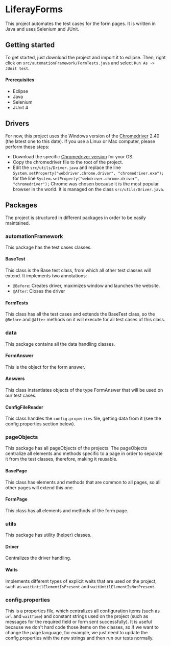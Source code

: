 # LiferayForms

This project automates the test cases for the form pages. It is written in Java and uses Selenium and JUnit.

## Getting started
To get started, just download the project and import it to eclipse. Then, right click on `src/automationFramework/FormTests.java` and select `Run As -> JUnit test`.
#### Prerequisites
* Eclipse
* Java
* Selenium
* JUnit 4

## Drivers
For now, this project uses the Windows version of the [Chromedriver](http://chromedriver.storage.googleapis.com/index.html) 2.40 (the latest one to this date). If you use a Linux or Mac computer, please perform these steps:
* Download the specific [Chromedriver version](http://chromedriver.storage.googleapis.com/index.html) for your OS.
* Copy the chromedriver file to the root of the project.
* Edit the `src/utils/Driver.java` and replace the line
`System.setProperty("webdriver.chrome.driver", "chromedriver.exe");`
for the line
`System.setProperty("webdriver.chrome.driver", "chromedriver");`
Chrome was chosen because it is the most popular browser in the world. It is managed on the class `src/utils/Driver.java`.

## Packages
The project is structured in different packages in order to be easily maintained.

### automationFramework
This package has the test cases classes.
#### BaseTest
This class is the Base test class, from which all other test classes will extend. It implements two annotations:
* `@Before`: Creates driver, maximizes window and launches the website.
* `@After`: Closes the driver
#### FormTests
This class has all the test cases and extends the BaseTest class, so the `@Before` and `@After` methods on it will execute for all test cases of this class.

### data
This package contains all the data handling classes.
#### FormAnswer
This is the object for the form answer.
#### Answers
This class instantiates objects of the type FormAnswer that will be used on our test cases.
#### ConfigFileReader
This class handles the `config.properties` file, getting data from it (see the config.properties section below).

### pageObjects
This package has all pageObjects of the projects. The pageObjects centralize all elements and methods specific to a page in order to separate it from the test classes, therefore, making it reusable.
#### BasePage
This class has elements and methods that are common to all pages, so all other pages will extend this one.
#### FormPage
This class has all elements and methods of the form page.

### utils
This package has utility (helper) classes.
#### Driver
Centralizes the driver handling.
#### Waits
Implements different types of explicit waits that are used on the project, such as `waitUntilElementIsPresent` and `waitUntilElementIsNotPresent`.

### config.properties
This is a properties file, which centralizes all configuration items (such as `url` and `waitTime`) and constant strings used on the project (such as messages for the required field or form sent successfully). It is useful because we don't hard code those items on the classes, so if we want to change the page language, for example, we just need to update the config.properties with the new strings and then run our tests normally.
